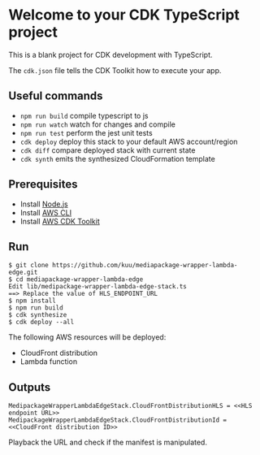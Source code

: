 # Welcome to your CDK TypeScript project

This is a blank project for CDK development with TypeScript.

The `cdk.json` file tells the CDK Toolkit how to execute your app.

## Useful commands

* `npm run build`   compile typescript to js
* `npm run watch`   watch for changes and compile
* `npm run test`    perform the jest unit tests
* `cdk deploy`      deploy this stack to your default AWS account/region
* `cdk diff`        compare deployed stack with current state
* `cdk synth`       emits the synthesized CloudFormation template


## Prerequisites
* Install [Node.js](https://nodejs.org/en)
* Install [AWS CLI](https://docs.aws.amazon.com/cli/latest/userguide/getting-started-install.html)
* Install [AWS CDK Toolkit](https://docs.aws.amazon.com/cdk/v2/guide/getting_started.html)

## Run
```
$ git clone https://github.com/kuu/mediapackage-wrapper-lambda-edge.git
$ cd mediapackage-wrapper-lambda-edge
Edit lib/medipackage-wrapper-lambda-edge-stack.ts
==> Replace the value of HLS_ENDPOINT_URL
$ npm install
$ npm run build
$ cdk synthesize
$ cdk deploy --all
```
The following AWS resources will be deployed:
* CloudFront distribution
* Lambda function

## Outputs
```
MedipackageWrapperLambdaEdgeStack.CloudFrontDistributionHLS = <<HLS endpoint URL>>
MedipackageWrapperLambdaEdgeStack.CloudFrontDistributionId = <<CloudFront distribution ID>>
```
Playback the URL and check if the manifest is manipulated.
